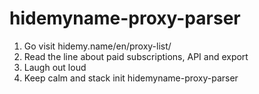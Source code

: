 # hidemyname-proxy-parser

1) Go visit hidemy.name/en/proxy-list/  
2) Read the line about paid subscriptions, API and export  
3) Laugh out loud  
4) Keep calm and stack init hidemyname-proxy-parser  

